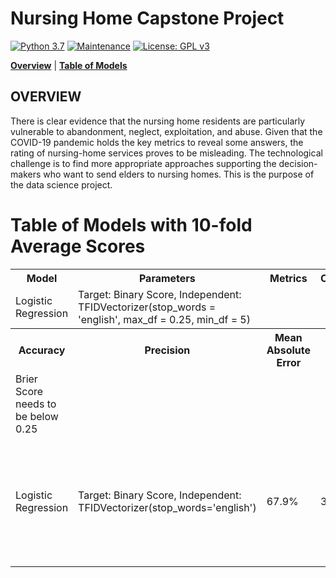 # Nursing Home Capstone Project

[![Python 3.7](https://img.shields.io/badge/python-3.7-blue.svg)](https://www.python.org/downloads/release/python-380/)
[![Maintenance](https://img.shields.io/badge/Maintained%3F-yes-green.svg)](https://github.com/jonahwinninghoff/Springboard/graphs/commit-activity)
[![License: GPL v3](https://img.shields.io/badge/License-GPLv3-blue.svg)](https://www.gnu.org/licenses/gpl-3.0)

**[Overview](#overview)** | **[Table of Models](#models)**


## OVERVIEW <a id='overview'></a>

There is clear evidence that the nursing home residents are particularly vulnerable to abandonment, neglect, exploitation, and abuse. Given that the COVID-19 pandemic holds the key metrics to reveal some answers, the rating of nursing-home services proves to be misleading. The technological challenge is to find more appropriate approaches supporting the decision-makers who want to send elders to nursing homes. This is the purpose of the data science project.

# Table of Models with 10-fold Average Scores <a id='models'></a>

<table>
	<tr>
		<th>Model</th>
		<th>Parameters</th>
		<th>Metrics</th>
		<th>Comment</th>
 	</tr>
 	<tr>
  		<td>Logistic Regression</td>
   		<td>Target: Binary Score, Independent: TFIDVectorizer(stop_words = 'english', max_df = 0.25, min_df = 5) </td>
		<tr>
			<th>Accuracy</th>
			<th>Precision</th>
			<th>Mean Absolute Error</th>
			<th>Brier Score</th>
			<td>67.9%</td>
			<td>31.9%</td>
			<td>0.321</td>
			<td>0.321</td>
		<tr>
		<td>Brier Score needs to be below 0.25</td>
 	</tr>
	<tr>
		<td>Logistic Regression</td>
		<td>Target: Binary Score, Independent: TFIDVectorizer(stop_words='english')</td>
		<td>67.9%</td>
		<td>31.9%</td>
		<td>0.321</td>
		<td>0.321</td>
		<td>Given that the result is identical, the logistic regression model is not working.</td>
	</tr>
</table>
			
